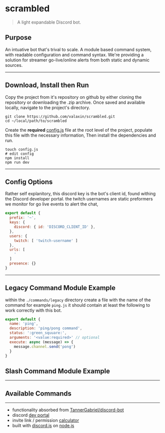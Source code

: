 # scrambled

> A light expandable Discord bot.

## Purpose

An intuative bot that's trival to scale. A module based command system, with readable configuration and command syntax. We're providing a solution for streamer go-live/online alerts from both static and dynamic sources.

---

## Download, Install then Run

Copy the project from it's repository on github by either cloning the repository or downloading the .zip archive. Once saved and available locally, navigate to the project's directory.

```shell
git clone https://github.com/valaxin/scrambled.git
cd ~/local/path/to/scrambled
```

Create the **required** [config.js](/#options) file at the root level of the project, populate this file with the necessary information, Then install the dependencies and run. 

```shell
touch config.js
# edit config
npm install
npm run dev 
```

---

## Config Options

Rather self explanitory, this discord key is the bot's client id, found withing the Discord developer portal. the twitch usernames are static preformers we monitor for go live events to alert the chat, 

```javascript
export default {
  prefix: '~',
  keys: {
    discord: { id: 'DISCORD_CLIENT_ID' },
  },
  users: {
    twitch: [ 'twitch-username' ]
  },
  urls: [
    '
  ]
  presence: {}
}
```

---

## Legacy Command Module Example

within the `./commands/legacy` directory create a file with the name of the command for example `ping.js` it should contain at least the following to work correctly with this bot.

```javascript
export default {
  name: 'ping',
  description: 'ping/pong command',
  status: ':green_squuare:',
  arguments: '<value:required>' // optional
  execute: async (message) => {
    message.channel.send('pong')
  }
}
```

## Slash Command Module Example

---

## Available Commands

---

- functionality absorbed from [TannerGabriel/discord-bot](https://github.com/TannerGabriel/discord-bot)
- discord [dev portal](https://discord.com/developers)
- invite link / permission [calculator](https://discordapi.com/permissions.html)
- built with [discord.js](https://github.com/discordjs/discord.js) on [node.js](https://nodejs.org)
